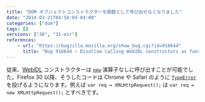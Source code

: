 ```yaml
---
title: "DOM オブジェクトコンストラクターを関数として呼び出せなくなりました"
date: "2014-03-21T04:50:04-04:00"
categories: ["dom"]
tags: []
versions: ["30", "31-esr"]
references:
    - url: "https://bugzilla.mozilla.org/show_bug.cgi?id=916644"
      title: "Bug 916644 – Disallow calling WebIDL constructors as functions on the web"
---
```

従来、[WebIDL](https://dxr.mozilla.org/mozilla-central/source/dom/webidl/) コンストラクターは [`new`](https://developer.mozilla.org/docs/Web/JavaScript/Reference/Operators/new) 演算子なしに呼び出すことが可能でした。Firefox 30 以降、そうしたコードは Chrome や Safari のように [`TypeError`](https://developer.mozilla.org/docs/Web/JavaScript/Reference/Global_Objects/TypeError) を投げるようになります。例えば `var req = XMLHttpRequest();` は `var req = new XMLHttpRequest();` とすべきです。
